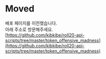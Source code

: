 # Moved
배포 페이지를 이전했습니다.  
아래 주소로 방문해주세요.  
[https://github.com/kibkibe/roll20-api-scripts/tree/master/token_offensive_madness](https://github.com/kibkibe/roll20-api-scripts/tree/master/token_offensive_madness)
